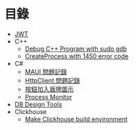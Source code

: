 # 目錄

- [JWT](./JWT/JWT.md)
- C++
  - [Debug C++ Program with sudo gdb](./C++/vscode%20with%20sudo%20dbg.md)
  - [CreateProcess with 1450 error code](./C++/Create%20process%20many%20time%20get%201450%20error%20code.md)
- C#
  - [MAUI 問題記錄](./C%23/MAUI%20Q&A.md)
  - [HttpClient 問題記錄](./C%23/HttpClient問題記錄.md)
  - [按鈕加入盾牌圖示](<./C%23/AddShieldToButton(Win32App).md>)
  - [Process Monitor](./C%23/Proccess%20Monitor.md)
- [DB Design Tools](./DB%20Design%20Tools.md)
- Clickhouse
  - [Make Clickhouse build environment](./Clickhouse/Make%20Clickhouse%20build%20environment.md)
